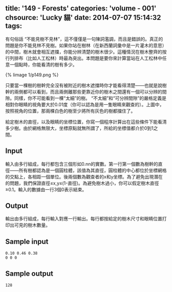 title: '149 - Forests'
categories: 'volume - 001'
chsource: 'Lucky 貓'
date: 2014-07-07 15:14:32
tags:
---

有句俗話 “不能見樹不見林”，這不僅僅是一句陳詞濫調，而且是錯誤的。真正的問題是你不能見林不見樹。如果你站在樹林（在新西蘭詞彙中是一片灌木的意思）的中間，樹木就會相互遮擋，你能分辨清楚的樹木很少。這種情況在樹木整齊的按行列排布（比如人工松林）時最為突出。本問題是要你來計算當站在人工松林中任意一個點時，你能看清的樹有多少。 

{% limage 1/p149.png %}

只要當一棵樹的樹幹完全沒有被附近的樹木遮擋時你才能看得清楚——也就是說樹幹的兩側都可以看到，而且兩側離那些更靠近你的樹木之間還有一個可以分辨的間隙。同樣，你不可能看到一棵“太細”的樹。 “不太細”和“可分辨間隙”的嚴格定義是相對你眼睛的視角要大於0.01度（你可以認為是用一隻眼睛來觀查的）。上圖中，按照視角的位置，那兩棵白色的樹至少將所有灰色的樹都擋住了。

給定樹木的直徑，以及眼睛的坐標位置，你寫一個程序計算出在這些條件下能看清多少樹。由於網格無限大，坐標原點就無所謂了，所給的坐標值都介於0到1之間。

## Input ##

輸入由多行組成，每行都包含三個形如0.nn的實數。第一行第一個數為樹幹的直徑——所有樹都認為是一個圓柱體，該值為其直徑，圓柱體的中心都位於坐標網格的交點上，各相距一個單位。後兩個數為觀查者的x和y坐標。為了避免出現潛在的問題，我們保證直徑≤x,y≤(1-直徑)。為避免樹木過小，你可以假定樹木直徑≥0.1。輸入的數據由一行3個0表示結束。

 
## Output ##

輸出由多行組成，每行輸入對應一行輸出。每行都按給定的樹木尺寸和眼睛位置打印出可見的樹木數量。

 
## Sample input ##

	0.10 0.46 0.38
	0 0 0
 
## Sample output ##

	128